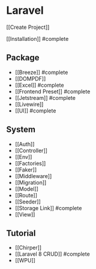 # Laravel

[[Create Project]]

[[Installation]] #complete
## Package
- [[Breeze]] #complete
- [[DOMPDF]]
- [[Excel]] #complete
- [[Frontend Preset]] #complete
- [[Jetstream]] #complete
- [[Livewire]]
- [[UI]] #complete

## System
- [[Auth]]
- [[Controller]]
- [[Env]]
- [[Factories]]
- [[Faker]]
- [[Middleware]]
- [[Migration]]
- [[Model]]
- [[Route]]
- [[Seeder]]
- [[Storage Link]] #complete
- [[View]]

## Tutorial
- [[Chirper]]
- [[Laravel 8 CRUD]] #complete
- [[WPU]]